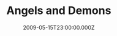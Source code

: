 ---
title: "Angels and Demons"
year: 2009
date: 2009-05-15T23:00:00.000Z
permalink: /almanac/movies/2009-05-15-angels-and-demons/index.html
tmdbid: 13448
cinema: true
---